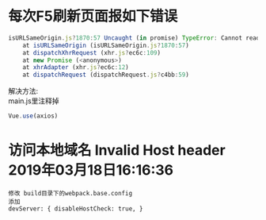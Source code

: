 # 每次F5刷新页面报如下错误

``` js
isURLSameOrigin.js?1870:57 Uncaught (in promise) TypeError: Cannot read property 'protocol' of undefined
    at isURLSameOrigin (isURLSameOrigin.js?1870:57)
    at dispatchXhrRequest (xhr.js?ec6c:109)
    at new Promise (<anonymous>)
    at xhrAdapter (xhr.js?ec6c:12)
    at dispatchRequest (dispatchRequest.js?c4bb:59)
```
解决方法:  
main.js里注释掉
``` js
Vue.use(axios)
```

# 访问本地域名 Invalid Host header  2019年03月18日16:16:36
```
修改 build目录下的webpack.base.config
添加
devServer: { disableHostCheck: true, }
```